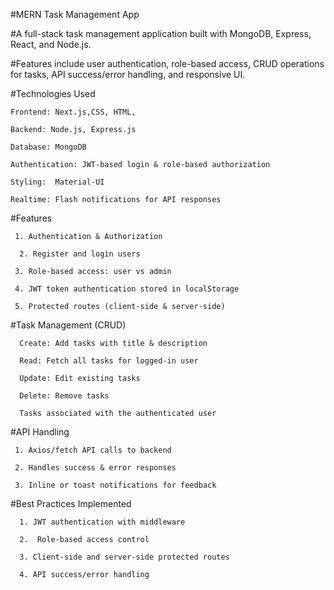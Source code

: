 #MERN Task Management App

#A full-stack task management application built with MongoDB, Express, React, and Node.js.

#Features include user authentication, role-based access, CRUD operations for tasks, API success/error handling, and responsive UI.




#Technologies Used

    Frontend: Next.js,CSS, HTML, 
    
    Backend: Node.js, Express.js
    
    Database: MongoDB
    
    Authentication: JWT-based login & role-based authorization
    
    Styling:  Material-UI 
    
    Realtime: Flash notifications for API responses



#Features

     1. Authentication & Authorization
      
      2. Register and login users
      
     3. Role-based access: user vs admin
      
     4. JWT token authentication stored in localStorage
      
     5. Protected routes (client-side & server-side)

#Task Management (CRUD)

      Create: Add tasks with title & description
      
      Read: Fetch all tasks for logged-in user
      
      Update: Edit existing tasks
      
      Delete: Remove tasks
      
      Tasks associated with the authenticated user

#API Handling

     1. Axios/fetch API calls to backend
      
     2. Handles success & error responses
      
     3. Inline or toast notifications for feedback




#Best Practices Implemented
      
      1. JWT authentication with middleware
      
      2.  Role-based access control
      
      3. Client-side and server-side protected routes
      
      4. API success/error handling









